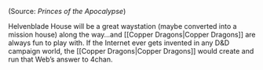 

(Source: *Princes of the Apocalypse*)

Helvenblade House will be a great waystation (maybe converted into a mission house) along the way…and [[Copper Dragons|Copper Dragons]] are always fun to play with. If the Internet ever gets invented in any D&D campaign world, the [[Copper Dragons|Copper Dragons]] would create and run that Web’s answer to 4chan.
